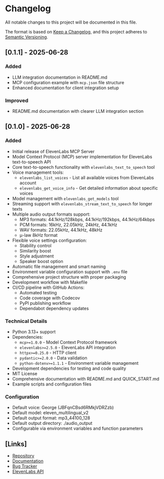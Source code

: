 # Changelog

All notable changes to this project will be documented in this file.

The format is based on [Keep a Changelog](https://keepachangelog.com/en/1.0.0/),
and this project adheres to [Semantic Versioning](https://semver.org/spec/v2.0.0.html).

## [0.1.1] - 2025-06-28

### Added
- LLM integration documentation in README.md
- MCP configuration example with `mcp.json` file structure
- Enhanced documentation for client integration setup

### Improved
- README.md documentation with clearer LLM integration section

## [0.1.0] - 2025-06-28

### Added
- Initial release of ElevenLabs MCP Server
- Model Context Protocol (MCP) server implementation for ElevenLabs text-to-speech API
- Core text-to-speech functionality with `elevenlabs_text_to_speech` tool
- Voice management tools:
  - `elevenlabs_list_voices` - List all available voices from ElevenLabs account
  - `elevenlabs_get_voice_info` - Get detailed information about specific voices
- Model management with `elevenlabs_get_models` tool
- Streaming support with `elevenlabs_stream_text_to_speech` for longer texts
- Multiple audio output formats support:
  - MP3 formats: 44.1kHz/128kbps, 44.1kHz/192kbps, 44.1kHz/64kbps
  - PCM formats: 16kHz, 22.05kHz, 24kHz, 44.1kHz
  - WAV formats: 22.05kHz, 44.1kHz, 48kHz
  - μ-law 8kHz format
- Flexible voice settings configuration:
  - Stability control
  - Similarity boost
  - Style adjustment
  - Speaker boost option
- Automatic file management and smart naming
- Environment variable configuration support with `.env` file
- Comprehensive project structure with proper packaging
- Development workflow with Makefile
- CI/CD pipeline with GitHub Actions:
  - Automated testing
  - Code coverage with Codecov
  - PyPI publishing workflow
  - Dependabot dependency updates

### Technical Details
- Python 3.13+ support
- Dependencies:
  - `mcp>=1.0.0` - Model Context Protocol framework
  - `elevenlabs>=2.5.0` - ElevenLabs API integration
  - `httpx>=0.25.0` - HTTP client
  - `pydantic>=2.0.0` - Data validation
  - `python-dotenv>=1.1.1` - Environment variable management
- Development dependencies for testing and code quality
- MIT License
- Comprehensive documentation with README.md and QUICK_START.md
- Example scripts and configuration files

### Configuration
- Default voice: George (JBFqnCBsd6RMkjVDRZzb)
- Default model: eleven_multilingual_v2
- Default output format: mp3_44100_128
- Default output directory: ./audio_output
- Configurable via environment variables and function parameters

## [Links]
- [Repository](https://github.com/mafzaal/elevan-labs-mcp)
- [Documentation](https://github.com/mafzaal/elevan-labs-mcp#readme)
- [Bug Tracker](https://github.com/mafzaal/elevan-labs-mcp/issues)
- [ElevenLabs API](https://elevenlabs.io/)
